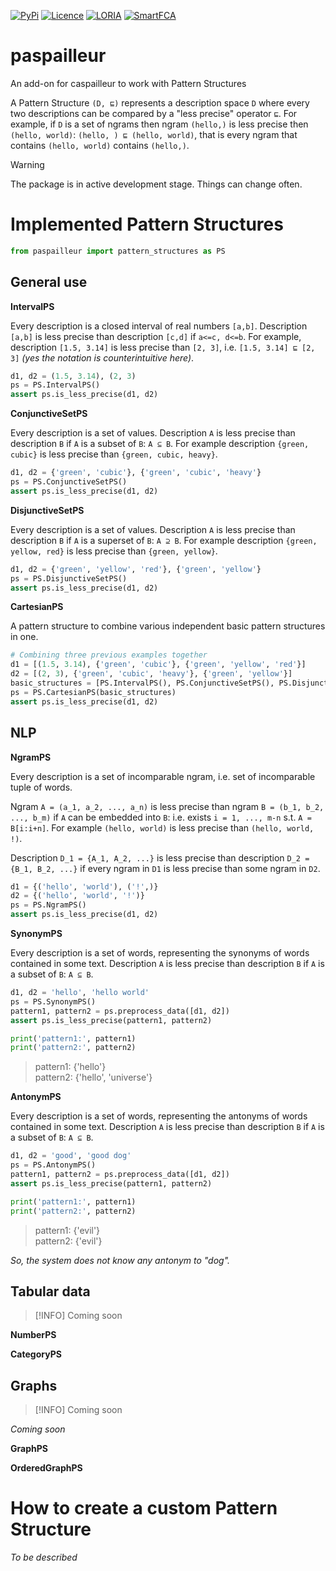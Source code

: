 [![PyPi](https://img.shields.io/pypi/v/paspailleur)](https://pypi.org/project/paspailleur)
[![Licence](https://img.shields.io/github/license/EgorDudyrev/FCApy)](https://github.com/EgorDudyrev/paspailleur/blob/main/LICENSE)
[![LORIA](https://img.shields.io/badge/Made_in-LORIA-61acdf)](https://www.loria.fr/)
[![SmartFCA](https://img.shields.io/badge/Funded_by-SmartFCA-537cbb)](https://www.smartfca.org)


# paspailleur
An add-on for caspailleur to work with Pattern Structures

A Pattern Structure `(D, ⊑)` represents a description space `D`
where every two descriptions can be compared by a "less precise" operator `⊑`.
For example, if `D` is a set of ngrams then ngram `(hello,)` is less precise then `(hello, world)`: `(hello, ) ⊑ (hello, world)`,
that is every ngram that contains `(hello, world)` contains `(hello,)`.

> [!WARNING]
> The package is in active development stage. Things can change often.


# Implemented Pattern Structures

```python
from paspailleur import pattern_structures as PS
```


## General use

**IntervalPS**

Every description is a closed interval of real numbers `[a,b]`.
Description `[a,b]` is less precise than description `[c,d]` if `a<=c, d<=b`.
For example, description `[1.5, 3.14]` is less precise than `[2, 3]`, i.e. `[1.5, 3.14] ⊑ [2, 3]`
_(yes the notation is counterintuitive here)_.

```python
d1, d2 = (1.5, 3.14), (2, 3)
ps = PS.IntervalPS()
assert ps.is_less_precise(d1, d2)
```


**ConjunctiveSetPS**

Every description is a set of values.
Description `A` is less precise than description `B` if `A` is a subset of `B`: `A ⊆ B`.
For example description `{green, cubic}` is less precise than `{green, cubic, heavy}`.

```python
d1, d2 = {'green', 'cubic'}, {'green', 'cubic', 'heavy'}
ps = PS.ConjunctiveSetPS()
assert ps.is_less_precise(d1, d2)
```

**DisjunctiveSetPS**

Every description is a set of values.
Description `A` is less precise than description `B` if `A` is a superset of `B`: `A ⊇ B`.
For example description `{green, yellow, red}` is less precise than `{green, yellow}`.

```python
d1, d2 = {'green', 'yellow', 'red'}, {'green', 'yellow'}
ps = PS.DisjunctiveSetPS()
assert ps.is_less_precise(d1, d2)
```

**CartesianPS**

A pattern structure to combine various independent basic pattern structures in one.

```python
# Combining three previous examples together
d1 = [(1.5, 3.14), {'green', 'cubic'}, {'green', 'yellow', 'red'}]
d2 = [(2, 3), {'green', 'cubic', 'heavy'}, {'green', 'yellow'}]
basic_structures = [PS.IntervalPS(), PS.ConjunctiveSetPS(), PS.DisjunctiveSetPS()]
ps = PS.CartesianPS(basic_structures)
assert ps.is_less_precise(d1, d2)
```


## NLP

**NgramPS**

Every description is a set of incomparable ngram, i.e. set of incomparable tuple of words.

Ngram `A = (a_1, a_2, ..., a_n)` is less precise than ngram `B = (b_1, b_2, ..., b_m)` if `A` can be embedded into `B`:
i.e. exists `i = 1, ..., m-n` s.t. `A = B[i:i+n]`.
For example `(hello, world)` is less precise than `(hello, world, !)`.

Description `D_1 = {A_1, A_2, ...}` is less precise than description `D_2 = {B_1, B_2, ...}`
if every ngram in `D1` is less precise than some ngram in `D2`.  

```python
d1 = {('hello', 'world'), ('!',)}
d2 = {('hello', 'world', '!')}
ps = PS.NgramPS()
assert ps.is_less_precise(d1, d2)
```

**SynonymPS**

Every description is a set of words, representing the synonyms of words contained in some text.
Description `A` is less precise than description `B` if `A` is a subset of `B`: `A ⊆ B`.

```python
d1, d2 = 'hello', 'hello world'
ps = PS.SynonymPS()
pattern1, pattern2 = ps.preprocess_data([d1, d2])
assert ps.is_less_precise(pattern1, pattern2)

print('pattern1:', pattern1)
print('pattern2:', pattern2)
```
> pattern1: {'hello'} \
> pattern2: {'hello', 'universe'}

**AntonymPS**

Every description is a set of words, representing the antonyms of words contained in some text.
Description `A` is less precise than description `B` if `A` is a subset of `B`: `A ⊆ B`.

```python
d1, d2 = 'good', 'good dog'
ps = PS.AntonymPS()
pattern1, pattern2 = ps.preprocess_data([d1, d2])
assert ps.is_less_precise(pattern1, pattern2)

print('pattern1:', pattern1)
print('pattern2:', pattern2)
```
> pattern1: {'evil'} \
> pattern2: {'evil'}

_So, the system does not know any antonym to "dog"._

## Tabular data

> [!INFO]
> Coming soon

**NumberPS**

**CategoryPS**

## Graphs

> [!INFO]
> Coming soon

_Coming soon_

**GraphPS**

**OrderedGraphPS**

# How to create a custom Pattern Structure

_To be described_


